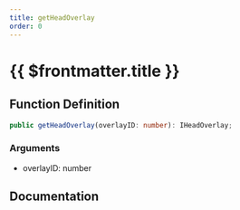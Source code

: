 ```yaml
---
title: getHeadOverlay
order: 0
---
```


# {{ $frontmatter.title }}

## Function Definition

```ts
public getHeadOverlay(overlayID: number): IHeadOverlay;
```

### Arguments

* overlayID: number

## Documentation

<!--@include: ./parts/getHeadOverlay.md-->
